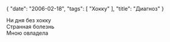 {
   "date": "2006-02-18",
   "tags": [
      "Хокку"
   ],
   "title": "Диагноз"
}

Ни дня без хокку  
Странная болезнь  
Мною овладела
